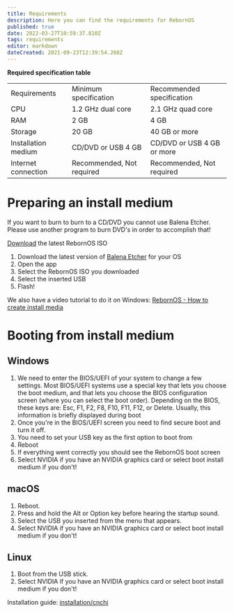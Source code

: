 ```yaml
---
title: Requirements
description: Here you can find the requirements for RebornOS
published: true
date: 2022-03-27T10:59:37.810Z
tags: requirements
editor: markdown
dateCreated: 2021-09-23T12:39:54.260Z
---
```


**Required specification table**

|     |     |     |
| --- | --- | --- |
| Requirements | Minimum specification | Recommended specification |
| CPU | 1.2 GHz dual core | 2.1 GHz quad core |
| RAM | 2 GB | 4 GB |
| Storage | 20 GB | 40 GB or more |
| Installation medium | CD/DVD or USB 4 GB | CD/DVD or USB 4 GB or more |
| Internet connection | Recommended, Not required | Recommended, Not required |

# Preparing an install medium

If you want to burn to burn to a CD/DVD you cannot use Balena Etcher. Please use another program to burn DVD's in order to accomplish that!

[Download](https://rebornos.org/downloads) the latest RebornOS ISO

1.  Download the latest version of [Balena Etcher](https://balena.io/etcher) for your OS
2.  Open the app
3.  Select the RebornOS ISO you downloaded
4.  Select the inserted USB
5.  Flash!

We also have a video tutorial to do it on Windows: [RebornOS - How to create install media](https://youtu.be/xyKsJ-5MkKw)

# Booting from install medium

## Windows 

1.  We need to enter the BIOS/UEFI of your system to change a few settings. Most BIOS/UEFI systems use a special key that lets you choose the boot medium, and that lets you choose the BIOS configuration screen (where you can select the boot order). Depending on the BIOS, these keys are: Esc, F1, F2, F8, F10, F11, F12, or Delete. Usually, this information is briefly displayed during boot
2.  Once you're in the BIOS/UEFI screen you need to find secure boot and turn it off.
3.  You need to set your USB key as the first option to boot from
4.  Reboot
5.  If everything went correctly you should see the RebornOS boot screen
6.  Select NVIDIA if you have an NVIDIA graphics card or select boot install medium if you don't!

## macOS

1.  Reboot.
2.  Press and hold the Alt or Option key before hearing the startup sound.
3.  Select the USB you inserted from the menu that appears.
4.  Select NVIDIA if you have an NVIDIA graphics card or select boot install medium if you don't!

## Linux

1.  Boot from the USB stick.
2.  Select NVIDIA if you have an NVIDIA graphics card or select boot install medium if you don't!

Installation guide: [installation/cnchi](/en/installation/cnchi)